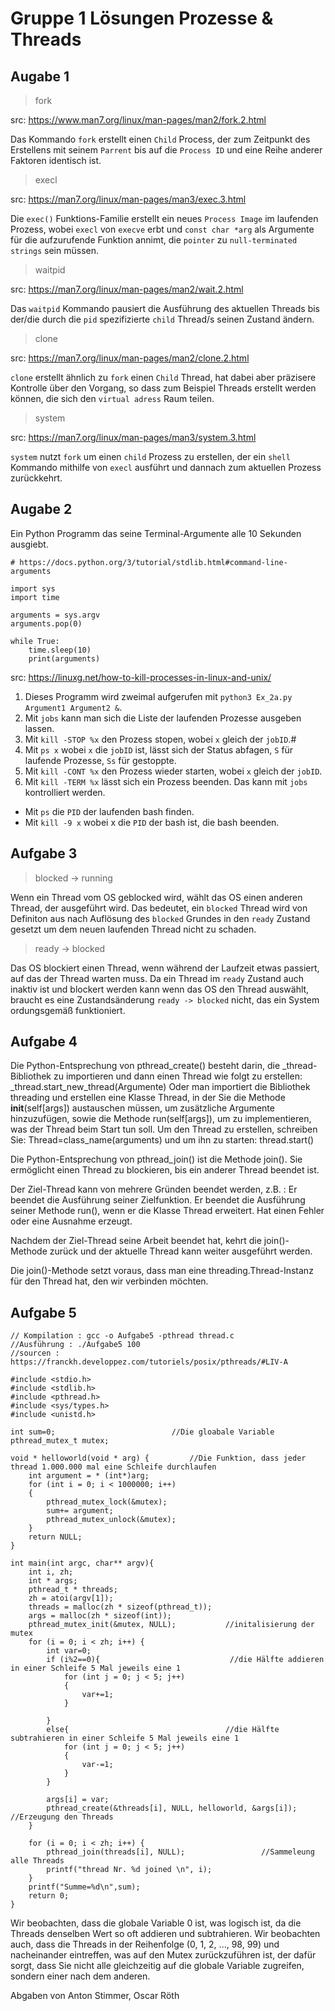 # Gruppe 1 Lösungen Prozesse & Threads

## Augabe 1

> fork

src: https://www.man7.org/linux/man-pages/man2/fork.2.html

Das Kommando `fork` erstellt einen `Child` Process, der zum Zeitpunkt des Erstellens mit seinem `Parrent` bis auf die `Process ID` und eine Reihe anderer Faktoren identisch ist.

>  execl

src: https://man7.org/linux/man-pages/man3/exec.3.html

Die `exec()` Funktions-Familie erstellt ein neues `Process Image` im laufenden Prozess, wobei `execl` von `execve` erbt und `const char *arg` als Argumente für die aufzurufende Funktion annimt, die `pointer` zu `null-terminated strings` sein müssen.

> waitpid

src: https://man7.org/linux/man-pages/man2/wait.2.html

Das `waitpid` Kommando pausiert die Ausführung des aktuellen Threads bis der/die durch die `pid` spezifizierte `child` Thread/s seinen Zustand ändern.

> clone 

src: https://man7.org/linux/man-pages/man2/clone.2.html

`clone` erstellt ähnlich zu `fork` einen `Child` Thread, hat dabei aber präzisere Kontrolle über den Vorgang, so dass zum Beispiel Threads erstellt werden können, die sich den `virtual adress` Raum teilen.

> system

src: https://man7.org/linux/man-pages/man3/system.3.html

`system` nutzt `fork` um einen `child` Prozess zu erstellen, der ein `shell` Kommando mithilfe von `execl` ausführt und dannach zum aktuellen Prozess zurückkehrt.

## Augabe 2

Ein Python Programm das seine Terminal-Argumente alle 10 Sekunden ausgiebt.

```
# https://docs.python.org/3/tutorial/stdlib.html#command-line-arguments

import sys
import time

arguments = sys.argv
arguments.pop(0)

while True:
    time.sleep(10)
    print(arguments)
```

src: https://linuxg.net/how-to-kill-processes-in-linux-and-unix/

1) Dieses Programm wird zweimal aufgerufen mit `python3 Ex_2a.py Argument1 Argument2 &`.
2) Mit `jobs` kann man sich die Liste der laufenden Prozesse ausgeben lassen.
3) Mit `kill -STOP %x` den Prozess stopen, wobei `x` gleich der `jobID`.#
4) Mit `ps x` wobei `x` die `jobID` ist, lässt sich der Status abfagen, `S` für laufende Prozesse, `Ss` für gestoppte.
5) Mit `kill -CONT %x` den Prozess wieder starten, wobei `x` gleich der `jobID`.
6) Mit `kill -TERM %x` lässt sich ein Prozess beenden. Das kann mit `jobs` kontrolliert werden.

- Mit `ps` die `PID` der laufenden bash finden.
- Mit `kill -9 x` wobei x die `PID` der bash ist, die bash beenden.



## Aufgabe 3

> blocked -> running

Wenn ein Thread vom OS geblocked wird, wählt das OS einen anderen Thread, der ausgeführt wird. Das bedeutet, ein `blocked` Thread wird von Definiton aus nach Auflösung des `blocked` Grundes in den `ready` Zustand gesetzt um dem neuen laufenden Thread nicht zu schaden.

> ready -> blocked

Das OS blockiert einen Thread, wenn während der Laufzeit etwas passiert, auf das der Thread warten muss. Da ein Thread im `ready` Zustand auch inaktiv ist und blockert werden kann wenn das OS den Thread auswählt, braucht es eine Zustandsänderung `ready -> blocked` nicht, das ein System ordungsgemäß funktioniert.

## Aufgabe 4

Die Python-Entsprechung von pthread_create() besteht darin, die _thread-Bibliothek zu importieren und dann einen Thread wie folgt zu erstellen: _thread.start_new_thread(Argumente)
Oder man importiert die Bibliothek threading und erstellen eine Klasse Thread, in der Sie die Methode __init__(self[args]) austauschen müssen, um zusätzliche Argumente hinzuzufügen, sowie die Methode run(self[args]), um zu implementieren, was der Thread beim Start tun soll.
Um den Thread zu erstellen, schreiben Sie: Thread=class_name(arguments)
und um ihn zu starten: thread.start()

Die Python-Entsprechung von pthread_join() ist die Methode join(). Sie ermöglicht einen Thread zu blockieren, bis ein anderer Thread beendet ist.

Der Ziel-Thread kann von mehrere Gründen beendet werden, z.B. :
     Er beendet die Ausführung seiner Zielfunktion.
     Er beendet die Ausführung seiner Methode run(), wenn er die Klasse Thread erweitert.
     Hat einen Fehler oder eine Ausnahme erzeugt.

Nachdem der Ziel-Thread seine Arbeit beendet hat, kehrt die join()-Methode zurück und der aktuelle Thread kann weiter ausgeführt werden.

Die join()-Methode setzt voraus, dass man eine threading.Thread-Instanz für den Thread hat, den wir verbinden möchten.

## Aufgabe 5

```
// Kompilation : gcc -o Aufgabe5 -pthread thread.c
//Ausführung : ./Aufgabe5 100
//sourcen : https://franckh.developpez.com/tutoriels/posix/pthreads/#LIV-A

#include <stdio.h>
#include <stdlib.h>
#include <pthread.h>
#include <sys/types.h>
#include <unistd.h>

int sum=0;                          //Die gloabale Variable
pthread_mutex_t mutex;

void * helloworld(void * arg) {         //Die Funktion, dass jeder thread 1.000.000 mal eine Schleife durchlaufen
    int argument = * (int*)arg;
    for (int i = 0; i < 1000000; i++)
    {
        pthread_mutex_lock(&mutex);
        sum+= argument;
        pthread_mutex_unlock(&mutex);
    }
    return NULL;
}

int main(int argc, char** argv){    
    int i, zh;                     
    int * args;
    pthread_t * threads;
    zh = atoi(argv[1]);
    threads = malloc(zh * sizeof(pthread_t));
    args = malloc(zh * sizeof(int));
    pthread_mutex_init(&mutex, NULL);           //initalisierung der mutex
    for (i = 0; i < zh; i++) {
        int var=0;
        if (i%2==0){                             //die Hälfte addieren in einer Schleife 5 Mal jeweils eine 1 
            for (int j = 0; j < 5; j++)
            {
                var+=1;
            }
            
        }
        else{                                   //die Hälfte subtrahieren in einer Schleife 5 Mal jeweils eine 1 
            for (int j = 0; j < 5; j++)
            {
                var-=1;
            }
        }

        args[i] = var;
        pthread_create(&threads[i], NULL, helloworld, &args[i]);   //Erzeugung den Threads
    }

    for (i = 0; i < zh; i++) {
        pthread_join(threads[i], NULL);                 //Sammeleung alle Threads
        printf("thread Nr. %d joined \n", i);
    }
    printf("Summe=%d\n",sum);
    return 0;
}
```

Wir beobachten, dass die globale Variable 0 ist, was logisch ist, da die Threads denselben Wert so oft addieren und subtrahieren.
Wir beobachten auch, dass die Threads in der Reihenfolge (0, 1, 2, ..., 98, 99) und nacheinander eintreffen, was auf den Mutex zurückzuführen ist,
der dafür sorgt, dass Sie nicht alle gleichzeitig auf die globale Variable zugreifen, sondern einer nach dem anderen. 


Abgaben von Anton Stimmer, Oscar Röth

